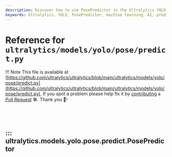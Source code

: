 ```yaml
---
description: Discover how to use PosePredictor in the Ultralytics YOLO model. Includes detailed guides, code examples, and explanations.
keywords: Ultralytics, YOLO, PosePredictor, machine learning, AI, predictive models
---
```


# Reference for `ultralytics/models/yolo/pose/predict.py`

!!! Note
    This file is available at [https://github.com/ultralytics/ultralytics/blob/main/ultralytics/models/yolo/pose/predict.py](https://github.com/ultralytics/ultralytics/blob/main/ultralytics/models/yolo/pose/predict.py). If you spot a problem please help fix it by [contributing](https://docs.ultralytics.com/help/contributing/) a [Pull Request](https://github.com/ultralytics/ultralytics/edit/main/ultralytics/models/yolo/pose/predict.py) 🛠️. Thank you 🙏!

<br><br>

## ::: ultralytics.models.yolo.pose.predict.PosePredictor

<br><br>
